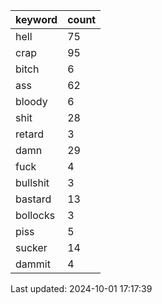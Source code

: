 | keyword | count|
| --- | --- |
| hell | 75 |
| crap | 95 |
| bitch | 6 |
| ass | 62 |
| bloody | 6 |
| shit | 28 |
| retard | 3 |
| damn | 29 |
| fuck | 4 |
| bullshit | 3 |
| bastard | 13 |
| bollocks | 3 |
| piss | 5 |
| sucker | 14 |
| dammit | 4 |


Last updated: 2024-10-01 17:17:39